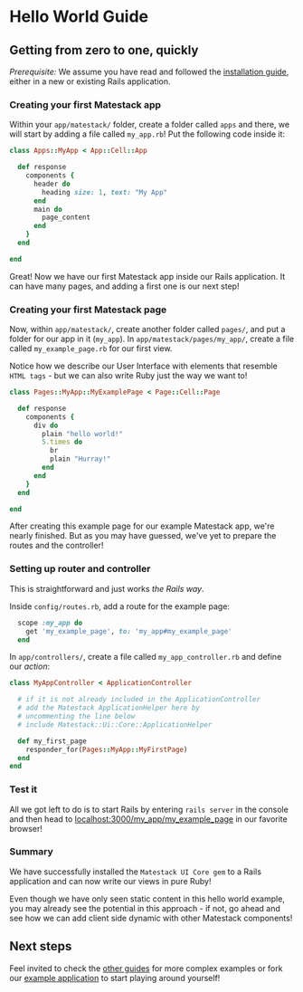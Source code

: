 # Hello World Guide

## Getting from zero to one, quickly

*Prerequisite:* We assume you have read and followed the [installation guide](../docs/install), either in a new or existing Rails application.

### Creating your first Matestack app

Within your `app/matestack/` folder, create a folder called `apps` and there,
we will start by adding a file called `my_app.rb`!
Put the following code inside it:

```ruby
class Apps::MyApp < App::Cell::App

  def response
    components {
      header do
        heading size: 1, text: "My App"
      end
      main do
        page_content
      end
    }
  end

end
```

Great! Now we have our first Matestack app inside our Rails application. It can have many pages, and adding a first one is our next step!

### Creating your first Matestack page

Now, within `app/matestack/`, create another folder called `pages/`, and put a folder for our app in it (`my_app`).
In `app/matestack/pages/my_app/`, create a file called `my_example_page.rb` for our first view.

Notice how we describe our User Interface with elements that resemble `HTML tags` - but we can also write Ruby just the way we want to!

```ruby
class Pages::MyApp::MyExamplePage < Page::Cell::Page

  def response
    components {
      div do
        plain "hello world!"
        5.times do
          br
          plain "Hurray!"
        end
      end
    }
  end

end
```

After creating this example page for our example Matestack app, we're nearly finished. But as you may have guessed, we've yet to prepare the routes and the controller!

### Setting up router and controller

This is straightforward and just works *the Rails way*.

Inside `config/routes.rb`, add a route for the example page:

```ruby
  scope :my_app do
    get 'my_example_page', to: 'my_app#my_example_page'
  end
```

In `app/controllers/`, create a file called `my_app_controller.rb` and define our *action*:

```ruby
class MyAppController < ApplicationController

  # if it is not already included in the ApplicationController
  # add the Matestack ApplicationHelper here by
  # uncommenting the line below
  # include Matestack::Ui::Core::ApplicationHelper

  def my_first_page
    responder_for(Pages::MyApp::MyFirstPage)
  end
end
```

### Test it

All we got left to do is to start Rails by entering `rails server` in the console and then head to [localhost:3000/my_app/my_example_page](http://localhost:3000/my_app/my_example_page) in our favorite browser!

### Summary

We have successfully installed the `Matestack UI Core gem` to a Rails application and can now write our views in pure Ruby!

Even though we have only seen static content in this hello world example, you may already see the potential in this approach - if not, go ahead and see how we can add client side dynamic with other Matestack components!

## Next steps

Feel invited to check the [other guides](./guides/) for more complex examples or fork our [example application](https://github.com/basemate/matestack-example-application) to start playing around yourself!
